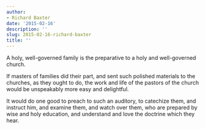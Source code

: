 ```yaml
---
author:
- Richard Baxter
date: '2015-02-16'
description: ''
slug: 2015-02-16-richard-baxter
title: ''
---
```

A holy, well-governed family is the preparative to a holy and well-governed church. 

If masters of families did their part, and sent such polished materials to the churches, as they ought to do, the work and life of the pastors of the church would be unspeakably more easy and delightful. 

It would do one good to preach to such an auditory, to catechize them, and instruct him, and examine them, and watch over them, who are prepared by wise and holy education, and understand and love the doctrine which they hear.



